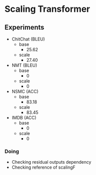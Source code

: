 # Scaling Transformer
## Experiments
- ChitChat (BLEU)
  - base
    - 25.62
  - scale
    - 27.40
- NMT (BLEU)
  - base
    - 0
  - scale
    - 0
- NSMC (ACC)
  - base
    - 83.18
  - scale
    - 83.45
- IMDB (ACC)
  - base
    - 0
  - scale
    - 0

### Doing
- Checking residual outputs dependency <br>
- Checking reference of scalingF
